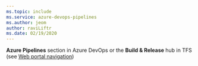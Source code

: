 ```yaml
---
ms.topic: include
ms.service: azure-devops-pipelines
ms.author: jeom
author: raviLiftr
ms.date: 02/19/2020
---
```


**Azure Pipelines** section in Azure DevOps or the **Build &amp; Release** hub in TFS (see [Web portal navigation](../../../project/navigation/index.md))
